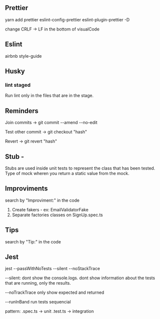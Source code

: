 ## Prettier

yarn add prettier eslint-config-prettier eslint-plugin-prettier -D

change CRLF -> LF in the bottom of visualCode

## Eslint

airbnb style-guide

## Husky

### lint staged

Run lint only in the files that are in the stage.

## Reminders

Join commits -> git commit --amend --no-edit

Test other commit -> git checkout "hash"

Revert -> git revert "hash"

## Stub -

Stubs are used inside unit tests to represent the class that has been tested.
Type of mock wheren you return a static value from the mock.

## Improviments

search by "Improviment:" in the code

1. Create fakers - ex: EmailValidatorFake
2. Separate factories classes on SignUp.spec.ts

## Tips

search by "Tip:" in the code

## Jest

jest --passWithNoTests --silent --noStackTrace

--silent:
dont show the console.logs.
dont show information about the tests that are running, only the results.

--noTrackTrace
only show expected and returned

--runInBand
run tests sequencial

pattern:
.spec.ts -> unit
.test.ts -> integration
